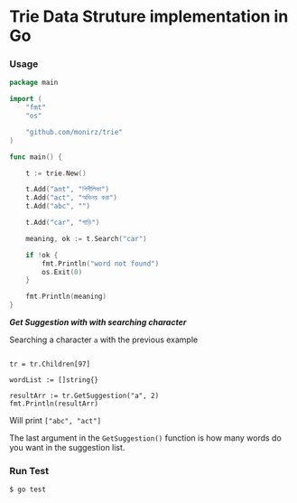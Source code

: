 # Trie Data Struture implementation in Go  


### Usage 

```go
package main

import (
	"fmt"
	"os"

	"github.com/monirz/trie"
)

func main() {

	t := trie.New()

	t.Add("ant", "পিপীলিকা")
	t.Add("act", "অভিনয় করা")
	t.Add("abc", "")

	t.Add("car", "গাড়ি")

	meaning, ok := t.Search("car")

	if !ok {
		fmt.Println("word not found")
		os.Exit(0)
	}

	fmt.Println(meaning)
}

``` 

***Get Suggestion with with searching character*** 
 
 Searching a character `a` with the previous example 
```

tr = tr.Children[97]

wordList := []string{}

resultArr := tr.GetSuggestion("a", 2)  
fmt.Println(resultArr)
``` 

Will print `["abc", "act"]` 

The last argument in the `GetSuggestion()` function is how many words do you want in the suggestion list. 

### Run Test 
```
$ go test 
```


